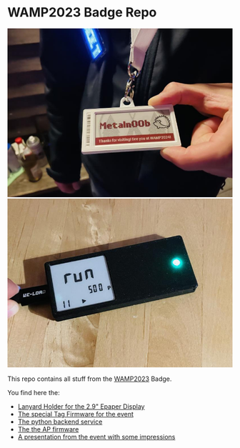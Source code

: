# WAMP2023 Badge Repo

![](./.github/badge1.jpg)
![](./.github/ap2.jpg)

This repo contains all stuff from the [WAMP2023](https://westwood.camp) Badge.

You find here the:

- [Lanyard Holder for the 2.9" Epaper Display](./Lanyard%20Holder)
- [The special Tag Firmware for the event](./OpenEPaperLink-EventTagFirmware)
- [The python backend service](./OpenEPaperLink-PyStation)
- [The the AP firmware](./OpenEPaperLink-ESP-AP)
- [A presentation from the event with some impressions](./WAMP2023%20-%20Badge%20FAQ.pdf)
